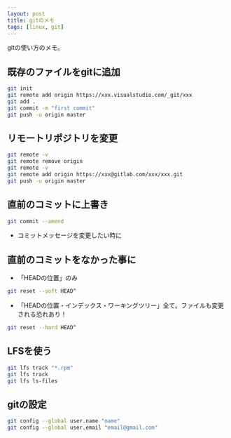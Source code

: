 ```yaml
---
layout: post
title: gitのメモ
tags: [linux, git]
---
```


gitの使い方のメモ。

## 既存のファイルをgitに追加

```bash
git init
git remote add origin https://xxx.visualstudio.com/_git/xxx
git add .
git commit -m "first commit"
git push -u origin master
```

## リモートリポジトリを変更

```bash
git remote -v
git remote remove origin
git remote -v
git remote add origin https://xxx@gitlab.com/xxx/xxx.git
git push -u origin master
```

## 直前のコミットに上書き

```bash
git commit --amend
```
- コミットメッセージを変更したい時に

## 直前のコミットをなかった事に

- 「HEADの位置」のみ
```bash
git reset --soft HEAD^
```

- 「HEADの位置・インデックス・ワーキングツリー」全て。ファイルも変更される恐れあり！
```bash
git reset --hard HEAD^
```

## LFSを使う

```bash
git lfs track "*.rpm"
git lfs track
git lfs ls-files
```

## gitの設定

```bash
git config --global user.name "name"
git config --global user.email "email@gmail.com"
```
